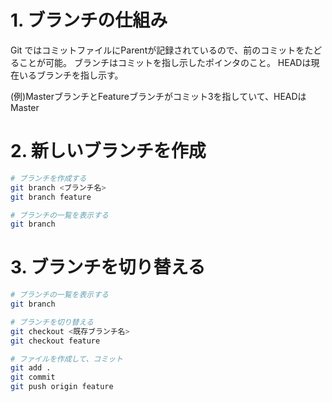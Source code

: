 # 1. ブランチの仕組み
Git ではコミットファイルにParentが記録されているので、前のコミットをたどることが可能。
ブランチはコミットを指し示したポインタのこと。
HEADは現在いるブランチを指し示す。

(例)MasterブランチとFeatureブランチがコミット3を指していて、HEADはMaster

# 2. 新しいブランチを作成

```sh
# ブランチを作成する
git branch <ブランチ名>
git branch feature

# ブランチの一覧を表示する
git branch
```

# 3. ブランチを切り替える

```sh
# ブランチの一覧を表示する
git branch

# ブランチを切り替える
git checkout <既存ブランチ名>
git checkout feature

# ファイルを作成して、コミット
git add .
git commit
git push origin feature
```